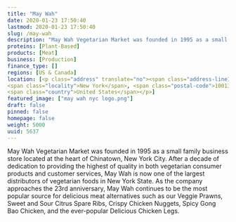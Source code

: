 ```yaml
---
title: "May Wah"
date: 2020-01-23 17:50:40
lastmod: 2020-01-23 17:50:40
slug: /may-wah
description: "May Wah Vegetarian Market was founded in 1995 as a small family business store located at the heart of Chinatown, New York City. After a decade of dedication to providing the highest of quality in both vegetarian consumer products and customer services, May Wah is now one of the largest distributors of vegetarian foods in New York State."
proteins: [Plant-Based]
products: [Meat]
business: [Production]
finance_type: []
regions: [US & Canada]
location: [<p class="address" translate="no"><span class="address-line1">Hester Street</span><br>
<span class="locality">New York</span>, <span class="postal-code">10013</span><br>
<span class="country">United States</span></p>]
featured_image: ["may wah nyc logo.png"]
draft: false
pinned: false
homepage: false
weight: 5000
uuid: 5637
---
```

May Wah Vegetarian Market was founded in 1995 as a small family business store located at the heart of Chinatown, New York City. After a decade of dedication to providing the highest of quality in both vegetarian consumer products and customer services, May Wah is now one of the largest distributors of vegetarian foods in New York State. 
As the company approaches the 23rd anniversary, May Wah continues to be the most popular source for delicious meat alternatives such as our Veggie Prawns, Sweet and Sour Citrus Spare Ribs, Crispy Chicken Nuggets, Spicy Gong Bao Chicken, and the ever-popular Delicious Chicken Legs.
